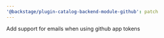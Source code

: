 ```yaml
---
'@backstage/plugin-catalog-backend-module-github': patch
---
```


Add support for emails when using github app tokens

